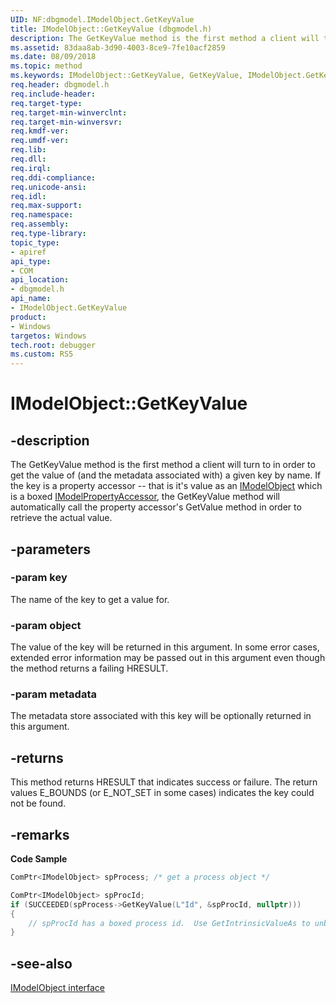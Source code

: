 ```yaml
---
UID: NF:dbgmodel.IModelObject.GetKeyValue
title: IModelObject::GetKeyValue (dbgmodel.h)
description: The GetKeyValue method is the first method a client will turn to in order to get the value of (and the metadata associated with) a given key by name. 
ms.assetid: 83daa8ab-3d90-4003-8ce9-7fe10acf2859
ms.date: 08/09/2018
ms.topic: method
ms.keywords: IModelObject::GetKeyValue, GetKeyValue, IModelObject.GetKeyValue, IModelObject::GetKeyValue, IModelObject.GetKeyValue
req.header: dbgmodel.h
req.include-header:
req.target-type:
req.target-min-winverclnt:
req.target-min-winversvr:
req.kmdf-ver:
req.umdf-ver:
req.lib:
req.dll:
req.irql: 
req.ddi-compliance:
req.unicode-ansi:
req.idl:
req.max-support:
req.namespace:
req.assembly:
req.type-library: 
topic_type: 
- apiref
api_type: 
- COM
api_location: 
- dbgmodel.h
api_name: 
- IModelObject.GetKeyValue
product:
- Windows
targetos: Windows
tech.root: debugger
ms.custom: RS5
---
```


# IModelObject::GetKeyValue


## -description

The GetKeyValue method is the first method a client will turn to in order to get the value of (and the metadata associated with) a given key by name. If the key is a property accessor -- that is it's value as an [IModelObject](nn-dbgmodel-imodelobject.md) which is a boxed [IModelPropertyAccessor](nn-dbgmodel-imodelpropertyaccessor.md), the GetKeyValue method will automatically call the property accessor's GetValue method in order to retrieve the actual value. 

## -parameters

### -param key
The name of the key to get a value for.

### -param object
The value of the key will be returned in this argument. In some error cases, extended error information may be passed out in this argument even though the method returns a failing HRESULT.

### -param metadata
The metadata store associated with this key will be optionally returned in this argument.


## -returns
This method returns HRESULT that indicates success or failure. The return values E_BOUNDS (or E_NOT_SET in some cases) indicates the key could not be found.

## -remarks


**Code Sample**

```cpp
ComPtr<IModelObject> spProcess; /* get a process object */

ComPtr<IModelObject> spProcId;
if (SUCCEEDED(spProcess->GetKeyValue(L"Id", &spProcId, nullptr)))
{
    // spProcId has a boxed process id.  Use GetIntrinsicValueAs to unbox it.
}
```

## -see-also

[IModelObject interface](nn-dbgmodel-imodelobject.md)
